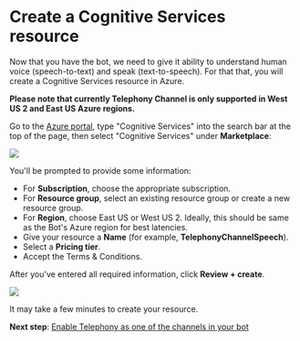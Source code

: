 # Create a Cognitive Services resource

Now that you have the bot, we need to give it ability to understand human voice (speech-to-text) and speak (text-to-speech). For that that, you will create a Cognitive Services resource in Azure.

**Please note that currently Telephony Channel is only supported in West US 2 and East US Azure regions.**

Go to the [Azure portal](https://portal.azure.com), type "Cognitive Services" into the search bar at the top of the page, then select "Cognitive Services" under **Marketplace**:

![](images/create-a-bot/create-cognitive-services.png)

You'll be prompted to provide some information:
   * For **Subscription**, choose the appropriate subscription.
   * For **Resource group**, select an existing resource group or create a new resource group.
   * For **Region**, choose East US or West US 2. Ideally, this should be same as the Bot's Azure region for best latencies. 
   * Give your resource a **Name** (for example, **TelephonyChannelSpeech**).
   * Select a **Pricing tier**.
   * Accept the Terms & Conditions.

After you've entered all required information, click **Review + create**. 

![](images/create-a-bot/create-cognitive-services-basics.png)

It may take a few minutes to create your resource. 

**Next step**:  [Enable Telephony as one of the channels in your bot](EnableTelephony.md)
